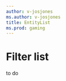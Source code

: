 ```yaml
---
author: v-josjones
ms.author: v-josjones
title: EntityList
ms.prod: gaming
---
```


# Filter list

to do